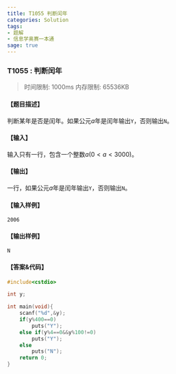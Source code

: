 ```yaml
---
title: T1055 判断闰年
categories: Solution
tags:
- 题解
- 信息学奥赛一本通
sage: true
---
```


### T1055 : 判断闰年

> 时间限制: $1000 \text{ms}$ 内存限制: $65536 \text{KB}$

<!-- more -->

#### 【题目描述】

判断某年是否是闰年。如果公元$a$年是闰年输出`Y`，否则输出`N`。

#### 【输入】

输入只有一行，包含一个整数$a(0 < a < 3000)$。

#### 【输出】

一行，如果公元$a$年是闰年输出`Y`，否则输出`N`。

#### 【输入样例】

```
2006
```

#### 【输出样例】

```
N
```

#### 【答案&代码】

```cpp
#include<cstdio>

int y;

int main(void){
    scanf("%d",&y);
    if(y%400==0)
        puts("Y");
    else if(y%4==0&&y%100!=0)
        puts("Y");
    else
        puts("N");
    return 0;
}
```

